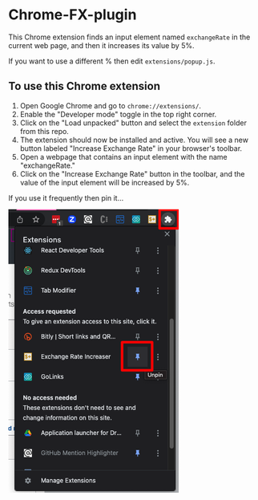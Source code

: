 # Chrome-FX-plugin

This Chrome extension finds an input element named `exchangeRate` in the current web page, and then it increases its value by 5%. 

If you want to use a different % then edit `extensions/popup.js`.

## To use this Chrome extension

1. Open Google Chrome and go to `chrome://extensions/`.
1. Enable the "Developer mode" toggle in the top right corner.
1. Click on the "Load unpacked" button and select the `extension` folder from this repo.
1. The extension should now be installed and active. You will see a new button labeled "Increase Exchange Rate" in your browser's toolbar.
1. Open a webpage that contains an input element with the name "exchangeRate."
1. Click on the "Increase Exchange Rate" button in the toolbar, and the value of the input element will be increased by 5%.

If you use it frequently then pin it...

![Screenshot showing to click on the "jigsaw piece" extensions button in Chrome, and then on the pin symbol next to "Exchange Rate Increaser"](images/pin.png)